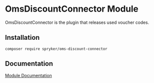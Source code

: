 # OmsDiscountConnector Module

OmsDiscountConnector is the plugin that releases used voucher codes.

## Installation

```
composer require spryker/oms-discount-connector
```

## Documentation

[Module Documentation](https://academy.spryker.com/developing_with_spryker/module_guide/checkout_process/oms/oms.html)
